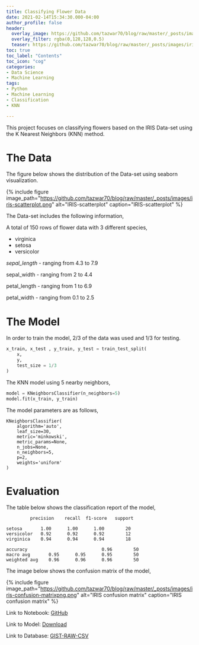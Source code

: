 ```yaml
---
title: Classifying Flower Data
date: 2021-02-14T15:34:30.000-04:00
author_profile: false
header:
  overlay_image: https://github.com/tazwar70/blog/raw/master/_posts/images/iris-scatterplot.png
  overlay_filter: rgba(0,128,128,0.5)
  teaser: https://github.com/tazwar70/blog/raw/master/_posts/images/iris-scatterplot.png
toc: true
toc_label: "Contents"
toc_icon: "cog"
categories:
- Data Science
- Machine Learning
tags:
- Python
- Machine Learning
- Classification
- KNN

---
```


This project focuses on classifying flowers based on the IRIS Data-set using the K Nearest Neighbors (KNN) method.

# The Data

The figure below shows the distribution of the Data-set using seaborn visualization.

{% include figure image_path="https://github.com/tazwar70/blog/raw/master/_posts/images/iris-scatterplot.png" alt="IRIS-scatterplot" caption="IRIS-scatterplot" %}


The Data-set includes the following information,

A total of 150 rows of flower data with 3 different species,
    
- virginica
- setosa
- versicolor

*sepal_length* - ranging from 4.3 to 7.9

sepal_width	- ranging from 2 to 4.4

petal_length - ranging from 1 to 6.9

petal_width - ranging from 0.1 to 2.5

# The Model

In order to train the model, 2/3 of the data was used and 1/3 for testing.

```python
x_train, x_test , y_train, y_test = train_test_split(
    x,
    y,
    test_size = 1/3
)
```

The KNN model using 5 nearby neighbors,

```python
model = KNeighborsClassifier(n_neighbors=5)
model.fit(x_train, y_train)
```

The model parameters are as follows,

    KNeighborsClassifier(
        algorithm='auto',
        leaf_size=30, 
        metric='minkowski',
        metric_params=None, 
        n_jobs=None, 
        n_neighbors=5, 
        p=2,
        weights='uniform'
    )


# Evaluation

The table below shows the classification report of the model,

             precision    recall  f1-score   support

    setosa       1.00      1.00      1.00        20
    versicolor   0.92      0.92      0.92        12
    virginica    0.94      0.94      0.94        18

    accuracy                            0.96        50
    macro avg       0.95      0.95      0.95        50
    weighted avg    0.96      0.96      0.96        50


The image below shows the confusion matrix of the model,

{% include figure image_path="https://github.com/tazwar70/blog/raw/master/_posts/images/iris-confusion-matrixpng.png" alt="IRIS confusion matrix" caption="IRIS confusion matrix" %}



Link to Notebook: [GitHub](https://github.com/tazwar70/IRIS-Dataset-Classification)

Link to Model: [Download](https://github.com/tazwar70/IRIS-Dataset-Classification/raw/main/iris_model.joblib)

Link to Database: [GIST-RAW-CSV](https://gist.githubusercontent.com/curran/a08a1080b88344b0c8a7/raw/0e7a9b0a5d22642a06d3d5b9bcbad9890c8ee534/iris.csv)

